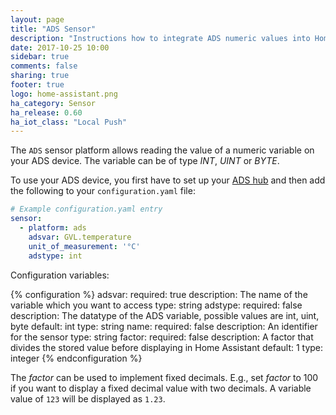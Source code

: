```yaml
---
layout: page
title: "ADS Sensor"
description: "Instructions how to integrate ADS numeric values into Home Assistant."
date: 2017-10-25 10:00
sidebar: true
comments: false
sharing: true
footer: true
logo: home-assistant.png
ha_category: Sensor
ha_release: 0.60
ha_iot_class: "Local Push"
---
```


The `ADS` sensor platform allows reading the value of a numeric variable on
your ADS device. The variable can be of type *INT*, *UINT* or *BYTE*.

To use your ADS device, you first have to set up your [ADS
hub](/components/ads/) and then add the following to your `configuration.yaml`
file:

```yaml
# Example configuration.yaml entry
sensor:
  - platform: ads
    adsvar: GVL.temperature
    unit_of_measurement: '°C'
    adstype: int
```

Configuration variables:

{% configuration %}
  adsvar:
    required: true
    description: The name of the variable which you want to access
    type: string
  adstype:
    required: false
    description: The datatype of the ADS variable, possible values are int, uint, byte
    default: int
    type: string
  name:
    required: false
    description: An identifier for the sensor
    type: string
  factor:
    required: false
    description: A factor that divides the stored value before displaying in Home Assistant
    default: 1
    type: integer
{% endconfiguration %}

The *factor* can be used to implement fixed decimals. E.g., set *factor* to 100
if you want to display a fixed decimal value with two decimals. A variable
value of `123` will be displayed as `1.23`.